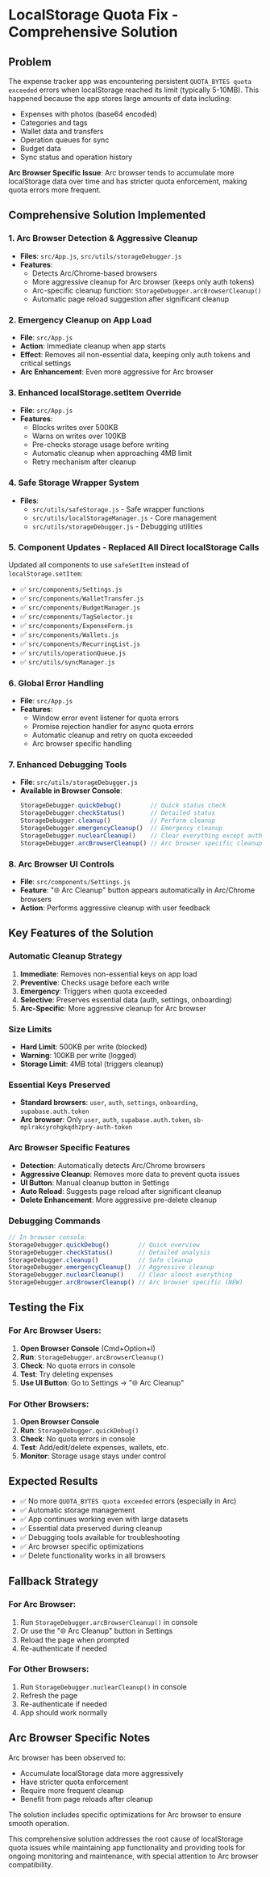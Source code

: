 # LocalStorage Quota Fix - Comprehensive Solution

## Problem
The expense tracker app was encountering persistent `QUOTA_BYTES quota exceeded` errors when localStorage reached its limit (typically 5-10MB). This happened because the app stores large amounts of data including:
- Expenses with photos (base64 encoded)
- Categories and tags
- Wallet data and transfers
- Operation queues for sync
- Budget data
- Sync status and operation history

**Arc Browser Specific Issue**: Arc browser tends to accumulate more localStorage data over time and has stricter quota enforcement, making quota errors more frequent.

## Comprehensive Solution Implemented

### 1. **Arc Browser Detection & Aggressive Cleanup**
- **Files**: `src/App.js`, `src/utils/storageDebugger.js`
- **Features**:
  - Detects Arc/Chrome-based browsers
  - More aggressive cleanup for Arc browser (keeps only auth tokens)
  - Arc-specific cleanup function: `StorageDebugger.arcBrowserCleanup()`
  - Automatic page reload suggestion after significant cleanup

### 2. **Emergency Cleanup on App Load**
- **File**: `src/App.js`
- **Action**: Immediate cleanup when app starts
- **Effect**: Removes all non-essential data, keeping only auth tokens and critical settings
- **Arc Enhancement**: Even more aggressive for Arc browser

### 3. **Enhanced localStorage.setItem Override**
- **File**: `src/App.js`
- **Features**:
  - Blocks writes over 500KB
  - Warns on writes over 100KB
  - Pre-checks storage usage before writing
  - Automatic cleanup when approaching 4MB limit
  - Retry mechanism after cleanup

### 4. **Safe Storage Wrapper System**
- **Files**: 
  - `src/utils/safeStorage.js` - Safe wrapper functions
  - `src/utils/localStorageManager.js` - Core management
  - `src/utils/storageDebugger.js` - Debugging utilities

### 5. **Component Updates - Replaced All Direct localStorage Calls**
Updated all components to use `safeSetItem` instead of `localStorage.setItem`:

- ✅ `src/components/Settings.js`
- ✅ `src/components/WalletTransfer.js`
- ✅ `src/components/BudgetManager.js`
- ✅ `src/components/TagSelector.js`
- ✅ `src/components/ExpenseForm.js`
- ✅ `src/components/Wallets.js`
- ✅ `src/components/RecurringList.js`
- ✅ `src/utils/operationQueue.js`
- ✅ `src/utils/syncManager.js`

### 6. **Global Error Handling**
- **File**: `src/App.js`
- **Features**:
  - Window error event listener for quota errors
  - Promise rejection handler for async quota errors
  - Automatic cleanup and retry on quota exceeded
  - Arc browser specific handling

### 7. **Enhanced Debugging Tools**
- **File**: `src/utils/storageDebugger.js`
- **Available in Browser Console**:
  ```javascript
  StorageDebugger.quickDebug()        // Quick status check
  StorageDebugger.checkStatus()       // Detailed status
  StorageDebugger.cleanup()           // Perform cleanup
  StorageDebugger.emergencyCleanup()  // Emergency cleanup
  StorageDebugger.nuclearCleanup()    // Clear everything except auth
  StorageDebugger.arcBrowserCleanup() // Arc browser specific cleanup
  ```

### 8. **Arc Browser UI Controls**
- **File**: `src/components/Settings.js`
- **Feature**: "🌐 Arc Cleanup" button appears automatically in Arc/Chrome browsers
- **Action**: Performs aggressive cleanup with user feedback

## Key Features of the Solution

### Automatic Cleanup Strategy
1. **Immediate**: Removes non-essential keys on app load
2. **Preventive**: Checks usage before each write
3. **Emergency**: Triggers when quota exceeded
4. **Selective**: Preserves essential data (auth, settings, onboarding)
5. **Arc-Specific**: More aggressive cleanup for Arc browser

### Size Limits
- **Hard Limit**: 500KB per write (blocked)
- **Warning**: 100KB per write (logged)
- **Storage Limit**: 4MB total (triggers cleanup)

### Essential Keys Preserved
- **Standard browsers**: `user`, `auth`, `settings`, `onboarding`, `supabase.auth.token`
- **Arc browser**: Only `user`, `auth`, `supabase.auth.token`, `sb-mplrakcyrohgkqdhzpry-auth-token`

### Arc Browser Specific Features
- **Detection**: Automatically detects Arc/Chrome browsers
- **Aggressive Cleanup**: Removes more data to prevent quota issues
- **UI Button**: Manual cleanup button in Settings
- **Auto Reload**: Suggests page reload after significant cleanup
- **Delete Enhancement**: More aggressive pre-delete cleanup

### Debugging Commands
```javascript
// In browser console:
StorageDebugger.quickDebug()        // Quick overview
StorageDebugger.checkStatus()       // Detailed analysis
StorageDebugger.cleanup()           // Safe cleanup
StorageDebugger.emergencyCleanup()  // Aggressive cleanup
StorageDebugger.nuclearCleanup()    // Clear almost everything
StorageDebugger.arcBrowserCleanup() // Arc browser specific (NEW)
```

## Testing the Fix

### For Arc Browser Users:
1. **Open Browser Console** (Cmd+Option+I)
2. **Run**: `StorageDebugger.arcBrowserCleanup()`
3. **Check**: No quota errors in console
4. **Test**: Try deleting expenses
5. **Use UI Button**: Go to Settings → "🌐 Arc Cleanup"

### For Other Browsers:
1. **Open Browser Console**
2. **Run**: `StorageDebugger.quickDebug()`
3. **Check**: No quota errors in console
4. **Test**: Add/edit/delete expenses, wallets, etc.
5. **Monitor**: Storage usage stays under control

## Expected Results

- ✅ No more `QUOTA_BYTES quota exceeded` errors (especially in Arc)
- ✅ Automatic storage management
- ✅ App continues working even with large datasets
- ✅ Essential data preserved during cleanup
- ✅ Debugging tools available for troubleshooting
- ✅ Arc browser specific optimizations
- ✅ Delete functionality works in all browsers

## Fallback Strategy

### For Arc Browser:
1. Run `StorageDebugger.arcBrowserCleanup()` in console
2. Or use the "🌐 Arc Cleanup" button in Settings
3. Reload the page when prompted
4. Re-authenticate if needed

### For Other Browsers:
1. Run `StorageDebugger.nuclearCleanup()` in console
2. Refresh the page
3. Re-authenticate if needed
4. App should work normally

## Arc Browser Specific Notes

Arc browser has been observed to:
- Accumulate localStorage data more aggressively
- Have stricter quota enforcement
- Require more frequent cleanup
- Benefit from page reloads after cleanup

The solution includes specific optimizations for Arc browser to ensure smooth operation.

This comprehensive solution addresses the root cause of localStorage quota issues while maintaining app functionality and providing tools for ongoing monitoring and maintenance, with special attention to Arc browser compatibility. 